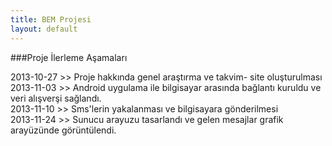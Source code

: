 ```yaml
---
title: BEM Projesi
layout: default
---
```


###Proje İlerleme Aşamaları

2013-10-27 >> Proje hakkında genel araştırma ve takvim- site oluşturulması     
2013-11-03 >> Android uygulama ile bilgisayar arasında bağlantı kuruldu ve veri
alışverşi sağlandı.    
2013-11-10 >> Sms'lerin yakalanması ve bilgisayara gönderilmesi      
2013-11-24 >> Sunucu arayuzu tasarlandı ve gelen mesajlar grafik arayüzünde
görüntülendi.     


>
